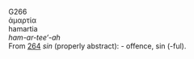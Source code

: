 <body>
  <p>G266<br>  ἁμαρτία  <br> hamartia  <br><i>ham-ar-tee‘-ah </i><br>From <a href="g0264.htm">264</a>  <i>sin</i> (properly abstract): - offence, sin (-ful).<br></p>
 </body>